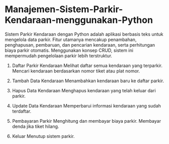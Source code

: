 # Manajemen-Sistem-Parkir-Kendaraan-menggunakan-Python
Sistem Parkir Kendaraan dengan Python adalah aplikasi berbasis teks untuk mengelola data parkir. Fitur utamanya mencakup penambahan, penghapusan, pembaruan, dan pencarian kendaraan, serta perhitungan biaya parkir otomatis. Menggunakan konsep CRUD, sistem ini mempermudah pengelolaan parkir lebih terstruktur.

1. Daftar Parkir Kendaraan
Melihat daftar semua kendaraan yang terparkir.
Mencari kendaraan berdasarkan nomor tiket atau plat nomor.

2. Tambah Data Kendaraan
Menambahkan kendaraan baru ke daftar parkir.

3. Hapus Data Kendaraan
Menghapus kendaraan yang telah keluar dari parkir.

4. Update Data Kendaraan
Memperbarui informasi kendaraan yang sudah terdaftar.

5. Pembayaran Parkir
Menghitung dan membayar biaya parkir.
Membayar denda jika tiket hilang.

7. Keluar
Menutup sistem parkir.
